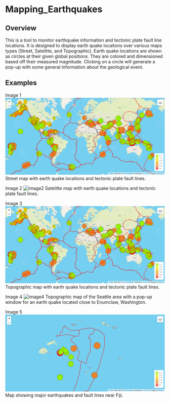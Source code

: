 # Mapping_Earthquakes

## Overview

This is a tool to monitor earthquake information and tectonic plate fault line locations. It is designed to display earth quake locaitons over various maps types (Street, Satelitte, and Topographic). Earth quake locations are shown as circles at their given global positions. They are colored and dimensioned based off their measured magnitude. Clicking on a circle will generate a pop-up with some general information about the geological event.

## Examples
Image 1
![image1](https://github.com/jp3tty/Mapping_Earthquakes/blob/main/Images/image1.PNG)
Street map with earth quake locations and tectonic plate fault lines.


Image 2
![image2](https://github.com/jp3tty/Mapping_Earthquakes/blob/main/Images/image2.PNG)
Satelitte map with earth quake locations and tectonic plate fault lines.


Image 3
![image3](https://github.com/jp3tty/Mapping_Earthquakes/blob/main/Images/image3.PNG)
Topographic map with earth quake locations and tectonic plate fault lines.


Image 4
![image4](https://github.com/jp3tty/Mapping_Earthquakes/blob/main/Images/image4.PNG)
Topographic map of the Seattle area with a pop-up window for an earth quake located close to Enumclaw, Washington.


Image 5
![majorEQ1](https://github.com/jp3tty/Mapping_Earthquakes/blob/main/Images/majorEQ1.PNG)
Map showing major earthquakes and fault lines near Fiji.
